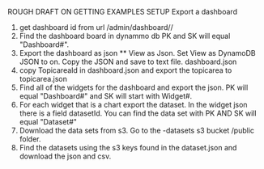 ROUGH DRAFT ON GETTING EXAMPLES SETUP
Export a dashboard
1. get dashboard id from url
    /admin/dashboard/<dashboard id>/
2. Find the dashboard board in dynammo db
   PK and SK will equal "Dashboard#<dashboard id>".
3. Export the dashboard as json
    ** View as Json. Set View as DynamoDB JSON to on. Copy the JSON and save to text file. dashboard.json
4. copy TopicareaId in dashboard.json and export the topicarea  to topicarea.json
5. Find all of the widgets for the dashboard and export the json. PK will equal "Dashboard#<dashboard id>" and SK will start with Widget#.
6. For each widget that is a chart export the dataset. In the widget json there is a field datasetId. You can find the data set with PK AND SK will equal "Dataset#<dataset id>"
7. Download the data sets from s3. Go to the -datasets s3 bucket /public folder.
8. Find the datasets using the s3 keys found in the dataset.json and download the json and csv.
